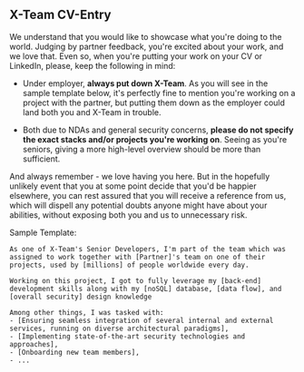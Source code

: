 ## X-Team CV-Entry

We understand that you would like to showcase what you're doing to the world. Judging by partner feedback, you're excited about your work, and we love that. Even so, when you're putting your work on your CV or LinkedIn, please, keep the following in mind:

- Under employer, **always put down X-Team**. As you will see in the sample template below, it's perfectly fine to mention you're working on a project with the partner, but putting them down as the employer could land both you and X-Team in trouble.

- Both due to NDAs and general security concerns, **please do not specify the exact stacks and/or projects you're working on**. Seeing as you're seniors, giving a more high-level overview should be more than sufficient.

And always remember - we love having you here. But in the hopefully unlikely event that you at some point decide that you'd be happier elsewhere, you can rest assured that you will receive a reference from us, which will dispell any potential doubts anyone might have about your abilities, without exposing both you and us to unnecessary risk.

Sample Template:
```
As one of X-Team's Senior Developers, I'm part of the team which was assigned to work together with [Partner]'s team on one of their projects, used by [millions] of people worldwide every day.

Working on this project, I got to fully leverage my [back-end] development skills along with my [noSQL] database, [data flow], and [overall security] design knowledge

Among other things, I was tasked with:
- [Ensuring seamless integration of several internal and external services, running on diverse architectural paradigms],
- [Implementing state-of-the-art security technologies and approaches],
- [Onboarding new team members],
- ...
```